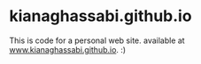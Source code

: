 # kianaghassabi.github.io
This is code for a personal web site. available at www.kianaghassabi.github.io. :) 
